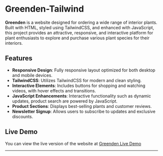 # Greenden-Tailwind

**Greenden** is a website designed for ordering a wide range of interior plants. Built with HTML, styled using TailwindCSS, and enhanced with JavaScript, this project provides an attractive, responsive, and interactive platform for plant enthusiasts to explore and purchase various plant species for their interiors.

## Features

- **Responsive Design**: Fully responsive layout optimized for both desktop and mobile devices.
- **TailwindCSS**: Utilizes TailwindCSS for modern and clean styling.
- **Interactive Elements**: Includes buttons for shopping and watching videos, with hover effects and transitions.
- **JavaScript Enhancements**: Interactive functionality such as dynamic updates, product search are powered by JavaScript.
- **Product Sections**: Displays best-selling plants and customer reviews.
- **Newsletter Signup**: Allows users to subscribe to updates and exclusive discounts.

## Live Demo

You can view the live version of the website at [Greenden Live Demo](https://shughashbhaskar.github.io/Greenden-Tailwind/)

---
